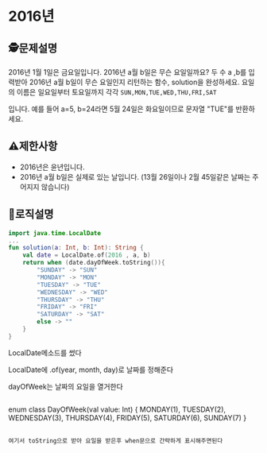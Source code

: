 2016년
=
## 🕵️문제설명
2016년 1월 1일은 금요일입니다. 2016년 a월 b일은 무슨 요일일까요? 두 수 a ,b를 입력받아 2016년 a월 b일이 무슨 요일인지 리턴하는 함수, solution을 완성하세요. 요일의 이름은 일요일부터 토요일까지 각각 `SUN,MON,TUE,WED,THU,FRI,SAT`

입니다. 예를 들어 a=5, b=24라면 5월 24일은 화요일이므로 문자열 "TUE"를 반환하세요.

## ⚠️제한사항

- 2016년은 윤년입니다.
- 2016년 a월 b일은 실제로 있는 날입니다. (13월 26일이나 2월 45일같은 날짜는 주어지지 않습니다)


## 🔎로직설명
```kotlin
import java.time.LocalDate
...
fun solution(a: Int, b: Int): String {
    val date = LocalDate.of(2016 , a, b)
    return when (date.dayOfWeek.toString()){
        "SUNDAY" -> "SUN"
        "MONDAY" -> "MON"
        "TUESDAY" -> "TUE"
        "WEDNESDAY" -> "WED"
        "THURSDAY" -> "THU"
        "FRIDAY" -> "FRI"
        "SATURDAY" -> "SAT"
        else -> ""
    }
}
```

LocalDate메소드를 썼다

LocalDate에 .of(year, month, day)로 날짜를 정해준다

dayOfWeek는 날짜의 요일을 열거한다 
>```kotlin
enum class DayOfWeek(val value: Int) {
    MONDAY(1),
    TUESDAY(2),
    WEDNESDAY(3),
    THURSDAY(4),
    FRIDAY(5),
    SATURDAY(6),
    SUNDAY(7)
}
```

여기서 toString으로 받아 요일을 받은후 when문으로 간략하게 표시해주면된다